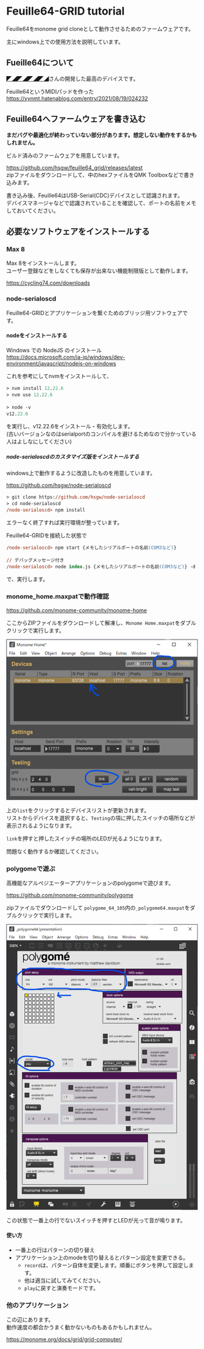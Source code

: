 Feuille64-GRID tutorial
==========================================
Feuille64をmonome grid cloneとして動作させるためのファームウェアです。

主にwindows上での使用方法を説明しています。

## Fueille64について
[◤◢◤◢◤◢◤◢](https://twitter.com/yynmt_/)さんの開発した最高のデバイスです。

Feuille64というMIDIパッドを作った   
https://yynmt.hatenablog.com/entry/2021/08/19/024232

## Feuille64へファームウェアを書き込む
**まだバグや最適化が終わっていない部分があります。想定しない動作をするかもしれません。**

ビルド済みのファームウェアを用意しています。

https://github.com/hsgw/feuille64_grid/releases/latest   
zipファイルをダウンロードして、中のhexファイルをQMK Toolboxなどで書き込みます。

書き込み後、Feuille64はUSB-Serial(CDC)デバイスとして認識されます。   
デバイスマネージャなどで認識されていることを確認して、ポートの名前をメモしておいてください。

## 必要なソフトウェアをインストールする
### Max 8

Max 8をインストールします。   
ユーザー登録などをしなくても保存が出来ない機能制限版として動作します。

https://cycling74.com/downloads

### node-serialoscd
Feuille64-GRIDとアプリケーションを繋ぐためのブリッジ用ソフトウェアです。

#### nodeをインストールする

Windows での NodeJS のインストール   
https://docs.microsoft.com/ja-jp/windows/dev-environment/javascript/nodejs-on-windows

これを参考にしてnvmをインストールして、
```ps
> nvm install 12.22.6
> nvm use 12.22.6

> node -v
v12.22.6
```
を実行し、v12.22.6をインストール・有効化します。   
(古いバージョンなのはserialportのコンパイルを避けるためなので分かっている人はよしなにしてください)

##### node-serialoscdのカスタマイズ版をインストールする

windows上で動作するように改造したものを用意しています。

https://github.com/hsgw/node-serialoscd

```ps
> git clone https://github.com/hsgw/node-serialoscd
> cd node-serialoscd
/node-serialoscd> npm install
```

エラーなく終了すれば実行環境が整っています。

Feuille64-GRIDを接続した状態で
```ps
/node-serialoscd> npm start {メモしたシリアルポートの名前(COM3など)}

// デバッグメッセージ付き
/node-serialoscd> node index.js {メモしたシリアルポートの名前(COM3など)} -d
```
で、実行します。

### monome_home.maxpatで動作確認
https://github.com/monome-community/monome-home

ここからZIPファイルをダウンロードして解凍し、`Monome Home.maxpat`をダブルクリックで実行します。

![monome_home](imgs/monome_home.png)

上の`list`をクリックするとデバイスリストが更新されます。   
リストからデバイスを選択すると、`Testing`の項に押したスイッチの場所などが表示されるようになります。

`link`を押すと押したスイッチの場所のLEDが光るようになります。

問題なく動作するか確認してください。

### polygomeで遊ぶ
高機能なアルペジエーターアプリケーションのpolygomeで遊びます。   

https://github.com/monome-community/polygome

zipファイルでダウンロードして
`polygome_64_105`内の`_polygome64.maxpat`をダブルクリックで実行します。   

![polygome](imgs/polygome.png)

この状態で一番上の行でないスイッチを押すとLEDが光って音が鳴ります。

#### 使い方
- 一番上の行はパターンの切り替え
- アプリケーション上のmodeを切り替えるとパターン設定を変更できる。   
  - `record`は、パターン自体を変更します。順番にボタンを押して設定します。
  - 他は適当に試してみてください。
  - `play`に戻すと演奏モードです。

### 他のアプリケーション
この辺にあります。   
動作速度の都合かうまく動かないものもあるかもしれません。

https://monome.org/docs/grid/grid-computer/
